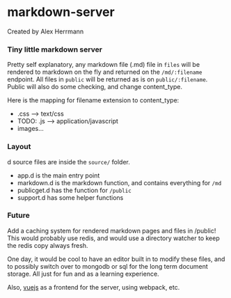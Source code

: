 # markdown-server
Created by Alex Herrmann

### Tiny little markdown server
Pretty self explanatory, any markdown file (.md) file in `files` will be rendered to markdown
on the fly and returned on the `/md/:filename` endpoint. All files in `public` will be returned
as is on `public/:filename`. Public will also do some checking, and change content_type.

Here is the mapping for filename extension to content_type:
* .css --> text/css
* TODO: .js --> application/javascript
* images...


### Layout
d source files are inside the `source/` folder.

* app.d is the main entry point
* markdown.d is the markdown function, and contains everything for `/md`
* publicget.d has the function for `/public`
* support.d has some helper functions

### Future
Add a caching system for rendered markdown pages and files in /public! This would probably
use redis, and would use a directory watcher to keep the redis copy always fresh.

One day, it would be cool to have an editor built in to modify these files, and to possibly
switch over to mongodb or sql for the long term document storage. All just for fun and
as a learning experience.

Also, [vuejs](https://vuejs.org) as a frontend for the server, using webpack, etc.
